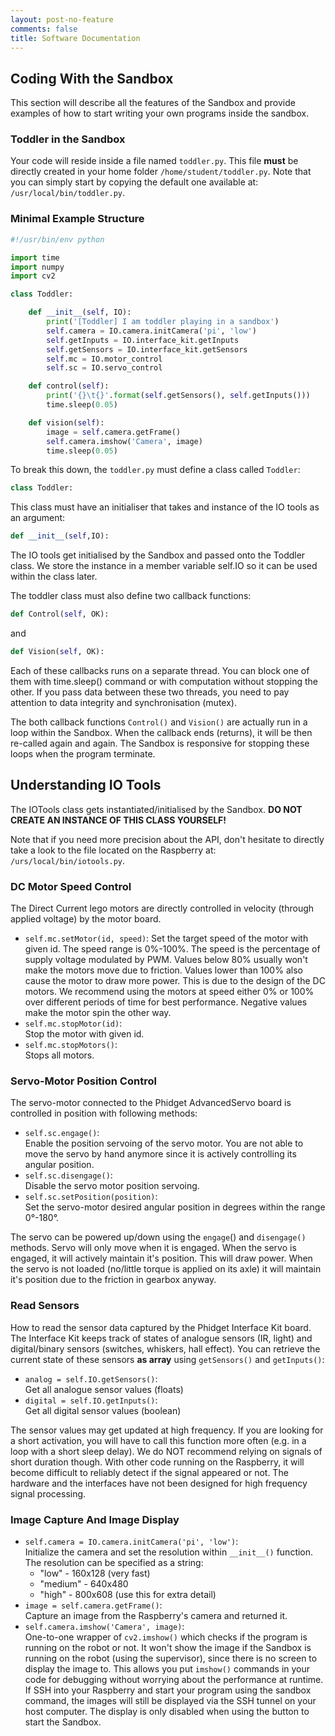 ```yaml
---
layout: post-no-feature
comments: false
title: Software Documentation
---
```


## Coding With the Sandbox

This section will describe all the features of the Sandbox and 
provide examples of how to start writing your own programs inside the sandbox.

### Toddler in the Sandbox

Your code will reside inside a file named ```toddler.py```. 
This file **must** be directly created in your home folder ```/home/student/toddler.py```.
Note that you can simply start by copying the default one available at: ```/usr/local/bin/toddler.py```.

### Minimal Example Structure

```python
#!/usr/bin/env python

import time
import numpy
import cv2

class Toddler:

    def __init__(self, IO):
        print('[Toddler] I am toddler playing in a sandbox')
        self.camera = IO.camera.initCamera('pi', 'low')
        self.getInputs = IO.interface_kit.getInputs
        self.getSensors = IO.interface_kit.getSensors
        self.mc = IO.motor_control
        self.sc = IO.servo_control

    def control(self):
        print('{}\t{}'.format(self.getSensors(), self.getInputs()))
        time.sleep(0.05)

    def vision(self):
        image = self.camera.getFrame()
        self.camera.imshow('Camera', image)
        time.sleep(0.05)
```

To break this down, the ```toddler.py``` must define a class called ```Toddler```:
```python
class Toddler:
```
This class must have an initialiser that takes and instance of the IO tools as an argument:
```python
def __init__(self,IO):
```
The IO tools get initialised by the Sandbox and passed onto the Toddler class. 
We store the instance in a member variable self.IO so it can be used within the class later.

The toddler class must also define two callback functions:
```python
def Control(self, OK):
```
and
```python
def Vision(self, OK):
```
Each of these callbacks runs on a separate thread. 
You can block one of them with time.sleep() command or with computation 
without stopping the other. 
If you pass data between these two threads, you need to pay attention 
to data integrity and synchronisation (mutex).

The both callback functions ```Control()``` and ```Vision()``` are actually run in a loop
within the Sandbox. 
When the callback ends (returns), it will be then re-called again and again.
The Sandbox is responsive for stopping these loops when the program terminate.

## Understanding IO Tools

The IOTools class gets instantiated/initialised by the Sandbox. 
**DO NOT CREATE AN INSTANCE OF THIS CLASS YOURSELF!**

Note that if you need more precision about the API,
don't hesitate to directly take a look to the file located 
on the Raspberry at: ```/urs/local/bin/iotools.py```.

### DC Motor Speed Control

The Direct Current lego motors are directly controlled in velocity (through applied voltage) by the motor board.

- ```self.mc.setMotor(id, speed)```:
Set the target speed of the motor with given id.
The speed range is 0%-100%. The speed is the percentage of supply voltage modulated by PWM. 
Values below 80% usually won't make the motors move due to friction. 
Values lower than 100% also cause the motor to draw more power. 
This is due to the design of the DC motors. 
We recommend using the motors at speed either 0% or 100% over different periods of time for best performance.
Negative values make the motor spin the other way.
- ```self.mc.stopMotor(id)```:  
Stop the motor with given id.
- ```self.mc.stopMotors()```:  
Stops all motors.


### Servo-Motor Position Control

The servo-motor connected to the Phidget AdvancedServo board is controlled in position with following methods:

- ```self.sc.engage()```:  
Enable the position servoing of the servo motor. 
You are not able to move the servo by hand anymore since it is actively controlling its angular position.
- ```self.sc.disengage()```:  
Disable the servo motor position servoing.
- ```self.sc.setPosition(position)```:  
Set the servo-motor desired angular position in degrees within the range 0°-180°.

The servo can be powered up/down using the ```engage```() and ```disengage()``` methods. 
Servo will only move when it is engaged. 
When the servo is engaged, it will actively maintain it's position. 
This will draw power. 
When the servo is not loaded (no/little torque is applied on its axle) it will maintain it's position due to the friction in gearbox anyway.

### Read Sensors

How to read the sensor data captured by the Phidget Interface Kit board.
The Interface Kit keeps track of states of analogue sensors (IR, light) and digital/binary sensors (switches, whiskers, hall effect). 
You can retrieve the current state of these sensors **as array** using ```getSensors()``` and ```getInputs()```:


- ```analog = self.IO.getSensors()```:  
 Get all analogue sensor values (floats)
- ```digital = self.IO.getInputs()```:  
 Get all digital sensor values (boolean)

The sensor values may get updated at high frequency. 
If you are looking for a short activation, you will have to call this function more often (e.g. in a loop with a short sleep delay). 
We do NOT recommend relying on signals of short duration though. 
With other code running on the Raspberry, it will become difficult to reliably detect if the signal appeared or not. 
The hardware and the interfaces have not been designed for high frequency signal processing.

### Image Capture And Image Display

- ```self.camera = IO.camera.initCamera('pi', 'low')```:  
Initialize the camera and set the resolution within ```__init__()``` function. 
The resolution can be specified as a string:
    - "low" - 160x128 (very fast)
    - "medium" - 640x480
    - "high" - 800x608 (use this for extra detail)
- ```image = self.camera.getFrame()```:  
Capture an image from the Raspberry's camera and returned it.
- ```self.camera.imshow('Camera', image)```:  
One-to-one wrapper of ```cv2.imshow()``` which checks if the program is running on the robot or not. 
It won't show the image if the Sandbox is running on the robot (using the supervisor), since there is no screen to display the image to. 
This allows you put ```imshow()``` commands in your code for debugging without worrying about the performance at runtime. 
If SSH into your Raspberry and start your program using the sandbox command, the images will still be displayed via the SSH tunnel on your host computer. 
The display is only disabled when using the button to start the Sandbox.

